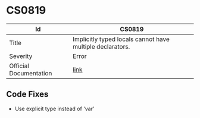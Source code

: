 # CS0819

| Id                     | CS0819                                                            |
| ---------------------- | ----------------------------------------------------------------- |
| Title                  | Implicitly typed locals cannot have multiple declarators\.        |
| Severity               | Error                                                             |
| Official Documentation | [link](http://docs.microsoft.com/en-us/dotnet/csharp/misc/cs0819) |

## Code Fixes

* Use explicit type instead of 'var'
